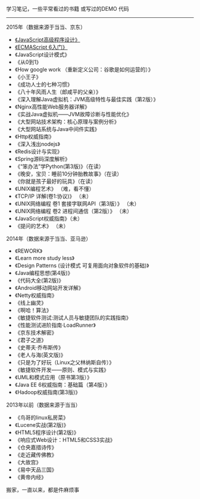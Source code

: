 学习笔记，一些平常看过的书籍 或写过的DEMO 代码

---

2015年（数据来源于当当、京东）
 * [《JavaScript高级程序设计》](https://github.com/zhoufan879/books/tree/master/ProfessionalJs4WebDev)
 * [《ECMAScript 6入门》](https://github.com/zhoufan879/books/tree/master/ProfessionalJs4WebDev)
 * 《JavaScript设计模式》
 * 《从0到1》
 * 《How google work （重新定义公司：谷歌是如何运营的）》
 * 《小王子》
 * 《成功人士的七种习惯》
 * 《八十年风雨人生（郎咸平的父亲）》
 * 《深入理解Java虚拟机：JVM高级特性与最佳实践（第2版）》
 * 《Nginx高性能Web服务器详解》
 * 《实战Java虚拟机——JVM故障诊断与性能优化》
 * 《大型网站技术架构：核心原理与案例分析》
 * 《大型网站系统与Java中间件实践》
 * 《Http权威指南》
 * 《深入浅出nodejs》
 * 《Redis设计与实现》
 * 《Spring源码深度解析》
 * 《“笨办法”学Python(第3版)》（在读）
 * 《晚安，宝贝：睡前10分钟胎教故事》（在读）
 * 《你就是孩子最好的玩具》（在读）
 * 《UNIX编程艺术》	（难，看不懂）
 * 《TCP/IP 详解(卷1:协议)》		（未）
 * 《UNIX网络编程 卷1 套接字联网API（第3版）》	（未）
 * 《UNIX网络编程 卷2 进程间通信（第2版）》	（未）
 * 《JavaScript权威指南》（未）
 * 《提问的艺术》 （未）

2014年（数据来源于当当、亚马逊）
 * 《REWORK》
 * 《Learn more study less》
 * 《Design Patterns (设计模式 可复用面向对象软件的基础)》
 * 《Java编程思想(第4版)》
 * 《代码大全(第2版)》
 * 《Android移动网站开发详解》
 * 《Netty权威指南》
 * 《线上幽灵》
 * 《啊哈！算法》
 * 《敏捷软件测试:测试人员与敏捷团队的实践指南》
 * 《性能测试进阶指南·LoadRunner》
 * 《京东技术解密》
 * 《君子之道》
 * 《史蒂夫·乔布斯传》
 * 《老人与海(英文版)》
 * 《只是为了好玩（Linux之父林纳斯自传）》
 * 《敏捷软件开发——原则、模式与实践》
 * 《UML和模式应用（原书第3版）》
 * 《Java EE 6权威指南：基础篇（第4版）》
 * 《Hadoop权威指南(第3版)》
 

2013年以前（数据来源于当当）
 * 《鸟哥的linux私房菜》
 * 《Lucene实战(第2版)》
 * 《HTML5程序设计(第2版)》
 * 《响应式Web设计：HTML5和CSS3实战》
 * 《仓央嘉措诗传》
 * 《走近藏传佛教》
 * 《大故宫》
 * 《易中天品三国》
 * 《黄帝内经》


搬家，一直以来，都是件麻烦事







